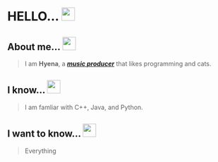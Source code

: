 # HELLO... <img src= "https://cdn.discordapp.com/emojis/778772475462549544.gif" width="30" height="30" />



## About me... <img src= "https://cdn.discordapp.com/emojis/848738178620981308.gif" width="30" height="30" />
> I am **Hyena**, a [***music producer***](https://www.youtube.com/channel/UCGsJUlFVL-9UF0Txxp1VB_w) that likes programming and cats. 

## I know... <img src= "https://cdn.discordapp.com/emojis/792588143094267976.gif" width="30" height="30" />
> I am famliar with C++, Java, and Python.

## I want to know... <img src="https://cdn.discordapp.com/emojis/764517171232636938.gif" height="30" width="30">
>  Everything
